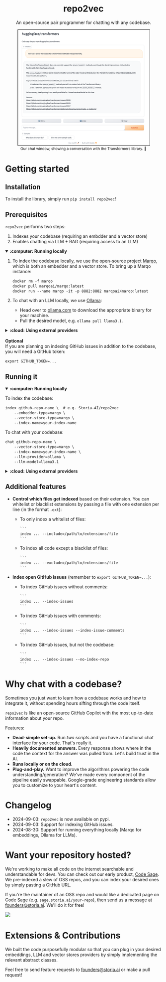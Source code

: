 <div align="center">
  <h1 align="center">repo2vec</h1>
  <p align="center">An open-source pair programmer for chatting with any codebase.</p>
  <figure>
    <img src="assets/chat_screenshot2.png" alt="screenshot" style="max-height: 500px; border: 1px solid black;">
    <figcaption align="center" style="font-size: smaller;">Our chat window, showing a conversation with the Transformers library. 🚀</figcaption>
  </figure>
</div>

# Getting started

## Installation

To install the library, simply run `pip install repo2vec`!

## Prerequisites

`repo2vec` performs two steps:

1. Indexes your codebase (requiring an embdder and a vector store)
2. Enables chatting via LLM + RAG (requiring access to an LLM)

<details open>
<summary><strong>:computer: Running locally</strong></summary>

1. To index the codebase locally, we use the open-source project <a href="https://github.com/marqo-ai/marqo">Marqo</a>, which is both an embedder and a vector store. To bring up a Marqo instance:

    ```
    docker rm -f marqo
    docker pull marqoai/marqo:latest
    docker run --name marqo -it -p 8882:8882 marqoai/marqo:latest
    ```

2. To chat with an LLM locally, we use <a href="https://github.com/ollama/ollama">Ollama</a>:

    - Head over to [ollama.com](https://ollama.com) to download the appropriate binary for your machine.
    - Pull the desired model, e.g. `ollama pull llama3.1`.

</details>

<details>
<summary><strong>:cloud: Using external providers</strong></summary>

1. We support <a href="https://openai.com/">OpenAI</a> for embeddings (they have a super fast batch embedding API) and <a href="https://www.pinecone.io/">Pinecone</a> for the vector store. So you will need two API keys:

    ```
    export OPENAI_API_KEY=...
    export PINECONE_API_KEY=...
    ```

2. For chatting with an LLM, we support OpenAI and Anthropic. For the latter, set an additional API key:

    ```
    export ANTHROPIC_API_KEY=...
    ```

</details>

<br>
<summary><strong>Optional</strong></summary>
If you are planning on indexing GitHub issues in addition to the codebase, you will need a GitHub token:

    export GITHUB_TOKEN=...

## Running it

<details open>
<summary><strong>:computer: Running locally</strong></summary>
<p>To index the codebase:</p>

    index github-repo-name \  # e.g. Storia-AI/repo2vec
        --embedder-type=marqo \
        --vector-store-type=marqo \
        --index-name=your-index-name

<p> To chat with your codebase:</p>

    chat github-repo-name \
        --vector-store-type=marqo \
        --index-name=your-index-name \
        --llm-provider=ollama \
        --llm-model=llama3.1
</details>

<details>
<summary><strong>:cloud: Using external providers</strong></summary>
<p>To index the codebase:</p>

    index github-repo-name \  # e.g. Storia-AI/repo2vec
        --embedder-type=openai \
        --vector-store-type=pinecone \
        --index-name=your-index-name

<p> To chat with your codebase:</p>

    chat github-repo-name \
        --vector-store-type=pinecone \
        --index-name=your-index-name \
        --llm-provider=openai \
        --llm-model=gpt-4

To get a public URL for your chat app, set `--share=true`.
</details>

## Additional features

- **Control which files get indexed** based on their extension. You can whitelist or blacklist extensions by passing a file with one extension per line (in the format `.ext`):
  - To only index a whitelist of files:

        ```
        index ... --include=/path/to/extensions/file
        ```

  - To index all code except a blacklist of files:

        ```
        index ... --exclude=/path/to/extensions/file
        ```

- **Index open GitHub issues** (remember to `export GITHUB_TOKEN=...`):
  - To index GitHub issues without comments:

        ```
        index ... --index-issues
        ```

  - To index GitHub issues with comments:

        ```
        index ... --index-issues --index-issue-comments
        ```

  - To index GitHub issues, but not the codebase:

        ```
        index ... --index-issues --no-index-repo
        ```

# Why chat with a codebase?

Sometimes you just want to learn how a codebase works and how to integrate it, without spending hours sifting through
the code itself.

`repo2vec` is like an open-source GitHub Copilot with the most up-to-date information about your repo.

Features:

- **Dead-simple set-up.** Run *two scripts* and you have a functional chat interface for your code. That's really it.
- **Heavily documented answers.** Every response shows where in the code the context for the answer was pulled from. Let's build trust in the AI.
- **Runs locally or on the cloud.**
- **Plug-and-play.** Want to improve the algorithms powering the code understanding/generation? We've made every component of the pipeline easily swappable. Google-grade engineering standards allow you to customize to your heart's content.

# Changelog

- 2024-09-03: `repo2vec` is now available on pypi.
- 2024-09-03: Support for indexing GitHub issues.
- 2024-08-30: Support for running everything locally (Marqo for embeddings, Ollama for LLMs).

# Want your repository hosted?

We're working to make all code on the internet searchable and understandable for devs. You can check out our early product, [Code Sage](https://sage.storia.ai). We pre-indexed a slew of OSS repos, and you can index your desired ones by simply pasting a GitHub URL.

If you're the maintainer of an OSS repo and would like a dedicated page on Code Sage (e.g. `sage.storia.ai/your-repo`), then send us a message at [founders@storia.ai](mailto:founders@storia.ai). We'll do it for free!

![](assets/sage.gif)

# Extensions & Contributions

We built the code purposefully modular so that you can plug in your desired embeddings, LLM and vector stores providers by simply implementing the relevant abstract classes.

Feel free to send feature requests to [founders@storia.ai](mailto:founders@storia.ai) or make a pull request!
